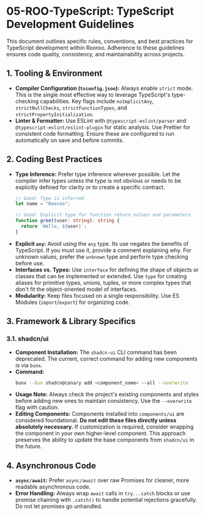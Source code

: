 # 05-ROO-TypeScript: TypeScript Development Guidelines

This document outlines specific rules, conventions, and best practices for TypeScript development within Rooroo. Adherence to these guidelines ensures code quality, consistency, and maintainability across projects.

## 1. Tooling & Environment
*   **Compiler Configuration (`tsconfig.json`):** Always enable `strict` mode. This is the single most effective way to leverage TypeScript's type-checking capabilities. Key flags include `noImplicitAny`, `strictNullChecks`, `strictFunctionTypes`, and `strictPropertyInitialization`.
*   **Linter & Formatter:** Use ESLint with `@typescript-eslint/parser` and `@typescript-eslint/eslint-plugin` for static analysis. Use Prettier for consistent code formatting. Ensure these are configured to run automatically on save and before commits.

## 2. Coding Best Practices
*   **Type Inference:** Prefer type inference wherever possible. Let the compiler infer types unless the type is not obvious or needs to be explicitly defined for clarity or to create a specific contract.
    ```typescript
    // Good: Type is inferred
    let name = "Rooroo";

    // Good: Explicit type for function return values and parameters
    function greet(user: string): string {
      return `Hello, ${user}`;
    }
    ```
*   **Explicit `any`:** Avoid using the `any` type. Its use negates the benefits of TypeScript. If you must use it, provide a comment explaining why. For unknown values, prefer the `unknown` type and perform type checking before use.
*   **Interfaces vs. Types:** Use `interface` for defining the shape of objects or classes that can be implemented or extended. Use `type` for creating aliases for primitive types, unions, tuples, or more complex types that don't fit the object-oriented model of interfaces.
*   **Modularity:** Keep files focused on a single responsibility. Use ES Modules (`import`/`export`) for organizing code.

## 3. Framework & Library Specifics

### 3.1. shadcn/ui
*   **Component Installation:** The `shadcn-ui` CLI command has been deprecated. The current, correct command for adding new components is via `bunx`.
*   **Command:**
    ```bash
    bunx --bun shadcn@canary add <component_name> --all --overwrite
    ```
*   **Usage Note:** Always check the project's existing components and styles before adding new ones to maintain consistency. Use the `--overwrite` flag with caution.
*   **Editing Components:** Components installed into `components/ui` are considered foundational. **Do not edit these files directly unless absolutely necessary.** If customization is required, consider wrapping the component in your own higher-level component. This approach preserves the ability to update the base components from `shadcn/ui` in the future.

## 4. Asynchronous Code
*   **`async/await`:** Prefer `async/await` over raw Promises for cleaner, more readable asynchronous code.
*   **Error Handling:** Always wrap `await` calls in `try...catch` blocks or use promise chaining with `.catch()` to handle potential rejections gracefully. Do not let promises go unhandled.